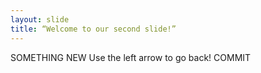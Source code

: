 ```yaml
---
layout: slide
title: “Welcome to our second slide!”
---
```

SOMETHING NEW
Use the left arrow to go back!
COMMIT
